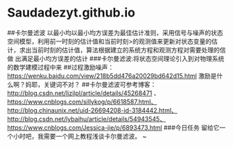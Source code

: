 # Saudadezyt.github.io
##卡尔曼滤波
以最小均以最小均方误差为最佳估计准则，采用信号与噪声的状态空间模型，利用前一时刻的估计值和当前时刻>的观测值来更新对状态变量的估计，求出当前时刻的估计值，算法根据建立的系统方程和观测方程对需要处理的信做
出满足最小均方误差的估计
###卡尔曼滤波:将状态空间理论引入到对物理系统的数学建模过程中来
##过程激励噪声：https://wenku.baidu.com/view/218b5dd476a20029bd642d15.html
激励是什么啊？妈耶，关键词不对？
##卡尔曼滤波可参考博客：
http://blog.csdn.net/lizilpl/article/details/45268471
、https://www.cnblogs.com/sillykog/p/6618587.html、
http://blog.chinaunix.net/uid-26694208-id-3184442.html、
http://blog.csdn.net/lybaihu/article/details/54943545、
https://www.cnblogs.com/Jessica-jie/p/6893473.html
###今日任务
留给它一个小时吧，我需要一个网上教程浅谈卡尔曼滤波。
~           
